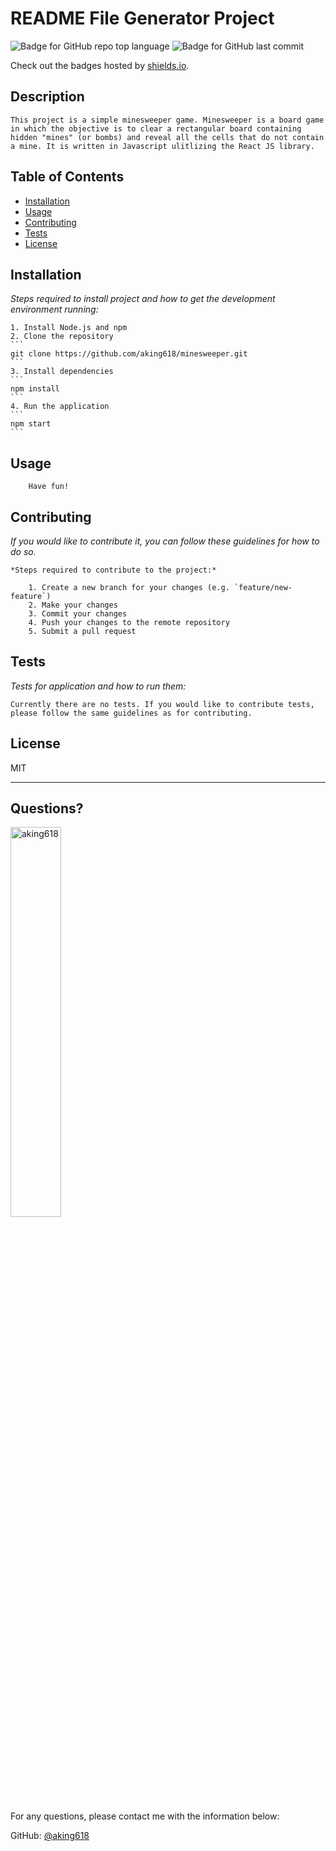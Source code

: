 # README File Generator Project

  ![Badge for GitHub repo top language](https://img.shields.io/github/languages/top/aking618/minesweeper?style=flat&logo=appveyor) ![Badge for GitHub last commit](https://img.shields.io/github/last-commit/aking618/minesweeper?style=flat&logo=appveyor)
  
  Check out the badges hosted by [shields.io](https://shields.io/).
  
  
  ## Description 
  
    This project is a simple minesweeper game. Minesweeper is a board game in which the objective is to clear a rectangular board containing hidden "mines" (or bombs) and reveal all the cells that do not contain a mine. It is written in Javascript ulitlizing the React JS library. 

  ## Table of Contents
  * [Installation](#installation)
  * [Usage](#usage)
  * [Contributing](#contributing)
  * [Tests](#tests)
  * [License](#license)
  
  ## Installation
  
  *Steps required to install project and how to get the development environment running:*
  
    1. Install Node.js and npm
    2. Clone the repository
    ```
    git clone https://github.com/aking618/minesweeper.git
    ```
    3. Install dependencies
    ```
    npm install
    ```
    4. Run the application
    ```
    npm start
    ```
  
  ## Usage 
  
        Have fun!
  
  ## Contributing
  
  *If you would like to contribute it, you can follow these guidelines for how to do so.*
  
    *Steps required to contribute to the project:*
    
        1. Create a new branch for your changes (e.g. `feature/new-feature`)
        2. Make your changes
        3. Commit your changes
        4. Push your changes to the remote repository
        5. Submit a pull request
  
  ## Tests
  
  *Tests for application and how to run them:*
  
    Currently there are no tests. If you would like to contribute tests, please follow the same guidelines as for contributing.
  
  ## License
  
  MIT
  
  ---
  
  ## Questions?

  <img src="https://avatars.githubusercontent.com/u/61371242?v=4" alt="aking618" width="40%" />
  
  For any questions, please contact me with the information below:
 
  GitHub: [@aking618](https://api.github.com/users/aking618)
  